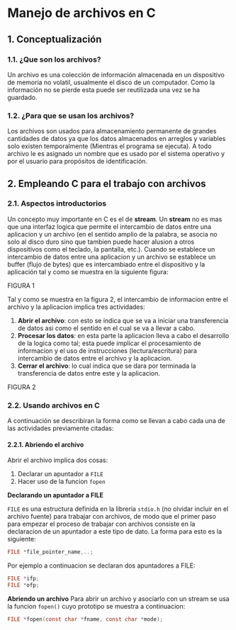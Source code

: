 # Manejo de archivos en C

## 1. Conceptualización

### 1.1. ¿Que son los archivos?

Un archivo es una colección de información almacenada en un dispositivo de memoria no volatil, usualmente el disco de un computador. Como la información no se pierde esta puede ser reutilizada una vez se ha guardado. 

### 1.2. ¿Para que se usan los archivos?

Los archivos son usados para almacenamiento permanente de grandes cantidades de datos ya que los datos almacenados en arreglos y variables solo existen temporalmente (Mientras el programa se ejecuta). A todo archivo le es asignado un nombre que es usado por el sistema operativo y por el usuario para propósitos de identificación.

## 2. Empleando C para el trabajo con archivos

### 2.1. Aspectos introductorios

Un concepto muy importante en C es el de **stream**. Un **stream** no es mas que una interfaz logica que permite el intercambio de datos entre una aplicacion y un archivo (en el sentido amplio de la palabra, se asocia no solo al disco duro sino que tambien puede hacer alusion a otros dispositivos como el teclado, la pantalla, etc.). Cuando se establece un intercambio de datos entre una aplicacion y un archivo se establece un buffer (flujo de bytes) que es intercambiado entre el dispositivo y la aplicación tal y como se muestra en la siguiente figura:

FIGURA 1

Tal y como se muestra en la figura 2, el intercambio de informacion entre el archivo y la aplicacion implica tres actividades:
1. **Abrir el archivo**: con esto se indica que se va a iniciar una transferencia de datos asi como el sentido en el cual se va a llevar a cabo.
2. **Procesar los datos**: en esta parte la aplicacion lleva a cabo el desarrollo de la logica como tal; esta puede implicar el procesamiento de informacion y el uso de instrucciones (lectura/escritura) para intercambio de datos entre el archivo y la aplicacion.
3. **Cerrar el archivo**: lo cual indica que se dara por terminada la transferencia de datos entre este y la aplicacion.

FIGURA 2

### 2.2. Usando archivos en C

A continuación se describiran la forma como se llevan a cabo cada una de las actividades previamente citadas:

#### 2.2.1. Abriendo el archivo

Abrir el archivo implica dos cosas:
1. Declarar un apuntador a ```FILE```
2. Hacer uso de la funcion ```fopen```

**Declarando un apuntador a FILE**

```FILE``` es una estructura definida en la libreria ```stdio.h``` (no olvidar incluir en el archivo fuente) para trabajar con archivos, de modo que el primer paso para empezar el proceso de trabajar con archivos consiste en la declaracion de un apuntador a este tipo de dato. La forma para esto es la siguiente:

```C
FILE *file_pointer_name,..;
```

Por ejemplo a continuacion se declaran dos apuntadores a FILE:

```C
FILE *ifp;
FILE *ofp;
```
**Abriendo un archivo**
Para abrir un archivo y asociarlo con un stream se usa la funcion ```fopen()``` cuyo prototipo se muestra a continuacion:

```C
FILE *fopen(const char *fname, const char *mode);
```


